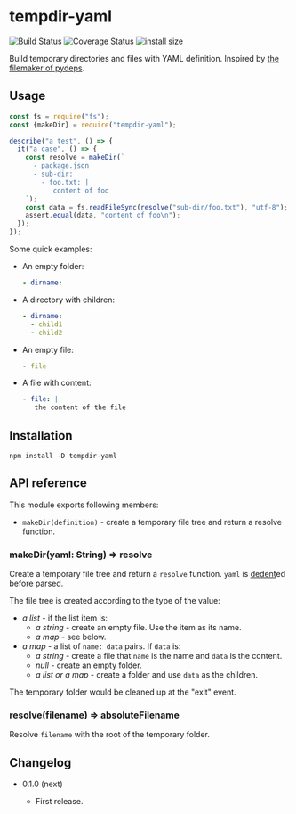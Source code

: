 tempdir-yaml
============

[![Build Status](https://travis-ci.org/eight04/tempdir-yaml.svg?branch=master)](https://travis-ci.org/eight04/tempdir-yaml)
[![Coverage Status](https://coveralls.io/repos/github/eight04/tempdir-yaml/badge.svg?branch=master)](https://coveralls.io/github/eight04/tempdir-yaml?branch=master)
[![install size](https://packagephobia.now.sh/badge?p=tempdir-yaml)](https://packagephobia.now.sh/result?p=tempdir-yaml)

Build temporary directories and files with YAML definition. Inspired by [the filemaker of pydeps](https://github.com/thebjorn/pydeps/blob/83762459eed1d199af8ac580b2882189cbca1624/tests/filemaker.py).

Usage
-----

```js
const fs = require("fs");
const {makeDir} = require("tempdir-yaml");

describe("a test", () => {
  it("a case", () => {
    const resolve = makeDir(`
      - package.json
      - sub-dir:
        - foo.txt: |
           content of foo
    `);
    const data = fs.readFileSync(resolve("sub-dir/foo.txt"), "utf-8");
    assert.equal(data, "content of foo\n");
  });
});
```

Some quick examples:

* An empty folder:
  ```yaml
  - dirname:
  ```
* A directory with children:
  ```yaml
  - dirname:
    - child1
    - child2
  ```
* An empty file:
  ```yaml
  - file
  ```
* A file with content:
  ```yaml
  - file: |
     the content of the file
  ```

Installation
------------
```
npm install -D tempdir-yaml
```

API reference
-------------

This module exports following members:

* `makeDir(definition)` - create a temporary file tree and return a resolve function.

### makeDir(yaml: String) => resolve

Create a temporary file tree and return a `resolve` function. `yaml` is [dedent](https://www.npmjs.com/package/dedent)ed before parsed.

The file tree is created according to the type of the value:

* *a list* - if the list item is:
  - *a string* - create an empty file. Use the item as its name.
  - *a map* - see below.
* *a map* - a list of `name: data` pairs. If `data` is:
  - *a string* - create a file that `name` is the name and `data` is the content.
  - *null* - create an empty folder.
  - *a list or a map* - create a folder and use `data` as the children.
  
The temporary folder would be cleaned up at the "exit" event.

### resolve(filename) => absoluteFilename

Resolve `filename` with the root of the temporary folder.

Changelog
---------

* 0.1.0 (next)

    - First release.
